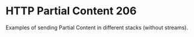 # HTTP Partial Content 206

Examples of sending Partial Content in different stacks (without streams).
